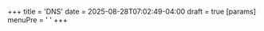 +++
title = 'DNS'
date = 2025-08-28T07:02:49-04:00
draft = true
[params]
  menuPre = '<i class="fas fa-gear"></i> '
+++
